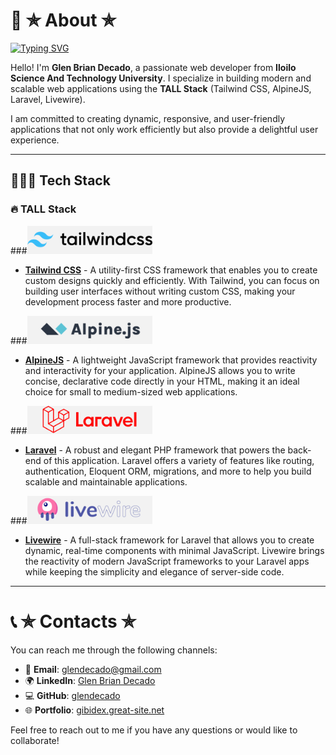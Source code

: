 # 👤 ✯ About ✯

[![Typing SVG](https://readme-typing-svg.demolab.com/?lines=Hello+I'm+Glen+Brian+Decado,;Iloilo+Science+And+Technology+University;TALL+stack)](https://git.io/typing-svg)

Hello! I'm **Glen Brian Decado**, a passionate web developer from **Iloilo Science And Technology University**. I specialize in building modern and scalable web applications using the **TALL Stack** (Tailwind CSS, AlpineJS, Laravel, Livewire). 

I am committed to creating dynamic, responsive, and user-friendly applications that not only work efficiently but also provide a delightful user experience. 

---

## 👨🏻‍💻 Tech Stack

### 🔥 TALL Stack


###<img src="https://raw.githubusercontent.com/glendecado/glendecado/refs/heads/main/tailwind.png" alt="Tailwind CSS Logo" width="200" height="auto">
- **[Tailwind CSS](https://tailwindcss.com/)** - A utility-first CSS framework that enables you to create custom designs quickly and efficiently. With Tailwind, you can focus on building user interfaces without writing custom CSS, making your development process faster and more productive.

###<img src="https://raw.githubusercontent.com/glendecado/glendecado/refs/heads/main/alpine.png" alt="Tailwind CSS Logo" width="200" height="auto">
- **[AlpineJS](https://alpinejs.dev/)** - A lightweight JavaScript framework that provides reactivity and interactivity for your application. AlpineJS allows you to write concise, declarative code directly in your HTML, making it an ideal choice for small to medium-sized web applications.

###<img src="https://raw.githubusercontent.com/glendecado/glendecado/refs/heads/main/laravel.png" alt="Tailwind CSS Logo" width="200" height="auto">
- **[Laravel](https://laravel.com/)** - A robust and elegant PHP framework that powers the back-end of this application. Laravel offers a variety of features like routing, authentication, Eloquent ORM, migrations, and more to help you build scalable and maintainable applications.

###<img src="https://raw.githubusercontent.com/glendecado/glendecado/refs/heads/main/livewire.png" alt="Tailwind CSS Logo" width="200" height="auto">
- **[Livewire](https://livewire.io/)** - A full-stack framework for Laravel that allows you to create dynamic, real-time components with minimal JavaScript. Livewire brings the reactivity of modern JavaScript frameworks to your Laravel apps while keeping the simplicity and elegance of server-side code.

---

# 📞 ✯ Contacts ✯

You can reach me through the following channels:

- 📧 **Email**: [glendecado@gmail.com](mailto:glendecado@gmail.com)
- 🌍 **LinkedIn**: [Glen Brian Decado](https://www.linkedin.com/in/glen-brian-decado/)
- 💻 **GitHub**: [glendecado](https://github.com/glendecado)
- 🌐 **Portfolio**: [gibidex.great-site.net](http://gibidex.great-site.net)

Feel free to reach out to me if you have any questions or would like to collaborate!




